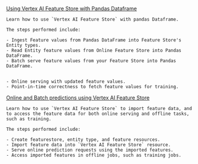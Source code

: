 [Using Vertex AI Feature Store with Pandas Dataframe](https://github.com/GoogleCloudPlatform/vertex-ai-samples/blob/main/notebooks/official/feature_store/sdk-feature-store-pandas.ipynb)

```
Learn how to use `Vertex AI Feature Store` with pandas Dataframe.

The steps performed include:

- Ingest Feature values from Pandas DataFrame into Feature Store's Entity types.
- Read Entity feature values from Online Feature Store into Pandas DataFrame.
- Batch serve feature values from your Feature Store into Pandas DataFrame.


- Online serving with updated feature values.
- Point-in-time correctness to fetch feature values for training.

```


[Online and Batch predictions using Vertex AI Feature Store](https://github.com/GoogleCloudPlatform/vertex-ai-samples/blob/main/notebooks/official/feature_store/sdk-feature-store.ipynb)

```
Learn how to use `Vertex AI Feature Store` to import feature data, and to access the feature data for both online serving and offline tasks, such as training.

The steps performed include:

- Create featurestore, entity type, and feature resources.
- Import feature data into `Vertex AI Feature Store` resource.
- Serve online prediction requests using the imported features.
- Access imported features in offline jobs, such as training jobs.

```

